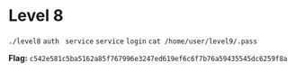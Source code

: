 # Level 8

`./level8`
`auth `
`service`
`service`
`login`
`cat /home/user/level9/.pass`

**Flag:** `c542e581c5ba5162a85f767996e3247ed619ef6c6f7b76a59435545dc6259f8a`
